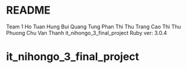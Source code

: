 # README

Team 1
 Ho Tuan Hung
 Bui Quang Tung
 Phan Thi Thu Trang
 Cao Thi Thu Phuong
 Chu Van Thanh
it_nihongo_3_final_project 
    Ruby ver: 3.0.4

# it_nihongo_3_final_project
